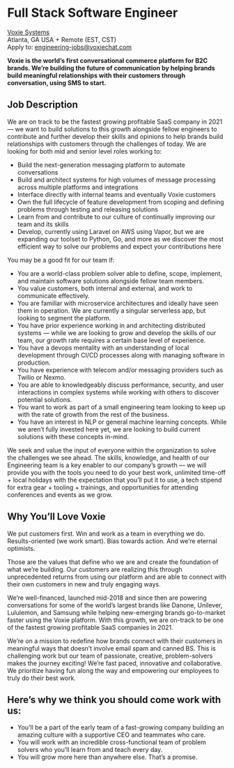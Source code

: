 # Full Stack Software Engineer

[Voxie Systems](http://voxie.com)<br />
Atlanta, GA USA + Remote (EST, CST)<br />
Apply to: [engineering-jobs@voxiechat.com](mailto:engineering-jobs@voxiechat.com)

**Voxie is the world’s first conversational commerce platform for B2C brands. We’re building the future of communication by helping brands build meaningful relationships with their customers through conversation, using SMS to start.**

## Job Description

We are on track to be the fastest growing profitable SaaS company in 2021 — we want to build solutions to this growth alongside fellow engineers to contribute and further develop their skills and opinions to help brands build relationships with customers through the challenges of today. We are looking for both mid and senior level roles working to:
- Build the next-generation messaging platform to automate conversations
- Build and architect systems for high volumes of message processing across multiple platforms and integrations
- Interface directly with internal teams and eventually Voxie customers
- Own the full lifecycle of feature development from scoping and defining problems through testing and releasing solutions
- Learn from and contribute to our culture of continually improving our team and its skills
- Develop, currently using Laravel on AWS using Vapor, but we are expanding our toolset to Python, Go, and more as we discover the most efficient way to solve our problems and expect your contributions here
 
You may be a good fit for our team if:
- You are a world-class problem solver able to define, scope, implement, and maintain software solutions alongside fellow team members.
- You value customers, both internal and external, and work to communicate effectively.
- You are familiar with microservice architectures and ideally have seen them in operation. We are currently a singular serverless app, but looking to segment the platform.
- You have prior experience working in and architecting distributed systems — while we are looking to grow and develop the skills of our team, our growth rate requires a certain base level of experience.
- You have a devops mentality with an understanding of local development through CI/CD processes along with managing software in production.
- You have experience with telecom and/or messaging providers such as Twilio or Nexmo.
- You are able to knowledgeably discuss performance, security, and user interactions in complex systems while working with others to discover potential solutions.
- You want to work as part of a small engineering team looking to keep up with the rate of growth from the rest of the business.
- You have an interest in NLP or general machine learning concepts. While we aren’t fully invested here yet, we are looking to build current solutions with these concepts in-mind.
 
We seek and value the input of everyone within the organization to solve the challenges we see ahead. The skills, knowledge, and health of our Engineering team is a key enabler to our company’s growth — we will provide you with the tools you need to do your best work, unlimited time-off + local holidays with the expectation that you’ll put it to use, a tech stipend for extra gear + tooling + trainings, and opportunities for attending conferences and events as we grow.
 
## Why You’ll Love Voxie
 
We put customers first. Win and work as a team in everything we do. Results-oriented (we work smart). Bias towards action. And we’re eternal optimists.
 
Those are the values that define who we are and create the foundation of what we’re building. Our customers are realizing this through unprecedented returns from using our platform and are able to connect with their own customers in new and truly engaging ways.
 
We’re well-financed, launched mid-2018 and since then are powering conversations for some of the world’s largest brands like Danone, Unilever, Lululemon, and Samsung while helping new-emerging brands go-to-market faster using the Voxie platform. With this growth, we are on-track to be one of the fastest growing profitable SaaS companies in 2021.
 
We’re on a mission to redefine how brands connect with their customers in meaningful ways that doesn’t involve email spam and canned BS. This is challenging work but our team of passionate, creative, problem-solvers makes the journey exciting! We’re fast paced, innovative and collaborative. We prioritize having fun along the way and empowering our employees to truly do their best work. 
 
## Here’s why we think you should come work with us:
- You’ll be a part of the early team of a fast-growing company building an amazing culture with a supportive CEO and teammates who care. 
- You will work with an incredible cross-functional team of problem solvers who you’ll learn from and teach every day.
- You will grow more here than anywhere else. That’s a promise.
